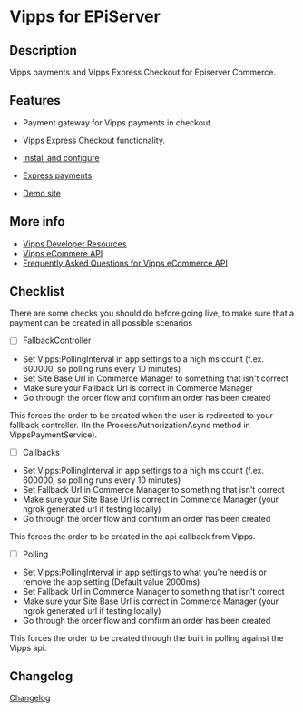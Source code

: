 # Vipps for EPiServer

## Description

Vipps payments and Vipps Express Checkout for Episerver Commerce.

## Features
 - Payment gateway for Vipps payments in checkout.
 - Vipps Express Checkout functionality.

 - [Install and configure](docs/CONFIGURATION.md)
 - [Express payments](docs/EXPRESS.md)
 - [Demo site](docs/DEMOSITE.md)

## More info

 - [Vipps Developer Resources](https://github.com/vippsas/vipps-developers)
 - [Vipps eCommere API](https://github.com/vippsas/vipps-ecom-api/)
 - [Frequently Asked Questions for Vipps eCommerce API](https://github.com/vippsas/vipps-ecom-api/blob/master/vipps-ecom-api-faq.md)

## Checklist

There are some checks you should do before going live, to make sure that a payment can be created in all possible scenarios

 - [ ] FallbackController
  - Set Vipps:PollingInterval in app settings to a high ms count (f.ex. 600000, so polling runs every 10 minutes)
  - Set Site Base Url in Commerce Manager to something that isn't correct
  - Make sure your Fallback Url is correct in Commerce Manager
  - Go through the order flow and comfirm an order has been created
  
  This forces the order to be created when the user is redirected to your fallback controller. (In the ProcessAuthorizationAsync method in VippsPaymentService).
  
  
 - [ ] Callbacks
  - Set Vipps:PollingInterval in app settings to a high ms count (f.ex. 600000, so polling runs every 10 minutes)
  - Set Fallback Url in Commerce Manager to something that isn't correct
  - Make sure your Site Base Url is correct in Commerce Manager (your ngrok generated url if testing locally)
  - Go through the order flow and comfirm an order has been created
  
  This forces the order to be created in the api callback from Vipps.
  
  
  - [ ] Polling
  - Set Vipps:PollingInterval in app settings to what you're need is or remove the app setting (Default value 2000ms)
  - Set Fallback Url in Commerce Manager to something that isn't correct
  - Make sure your Site Base Url is correct in Commerce Manager (your ngrok generated url if testing locally)
  - Go through the order flow and comfirm an order has been created
  
  This forces the order to be created through the built in polling against the Vipps api.

## Changelog

[Changelog](CHANGELOG.md)
